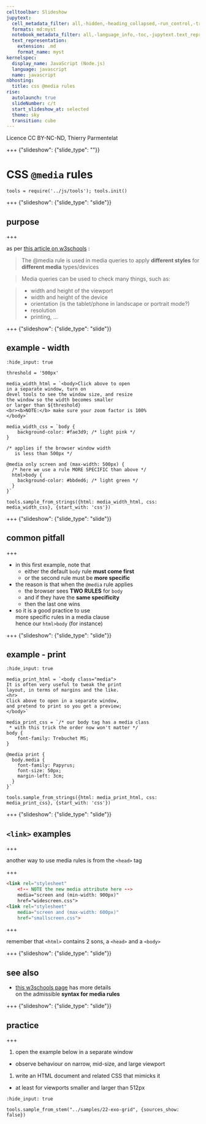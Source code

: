 ```yaml
---
celltoolbar: Slideshow
jupytext:
  cell_metadata_filter: all,-hidden,-heading_collapsed,-run_control,-trusted
  formats: md:myst
  notebook_metadata_filter: all,-language_info,-toc,-jupytext.text_representation.jupytext_version,-jupytext.text_representation.format_version
  text_representation:
    extension: .md
    format_name: myst
kernelspec:
  display_name: JavaScript (Node.js)
  language: javascript
  name: javascript
nbhosting:
  title: css @media rules
rise:
  autolaunch: true
  slideNumber: c/t
  start_slideshow_at: selected
  theme: sky
  transition: cube
---
```


Licence CC BY-NC-ND, Thierry Parmentelat

+++ {"slideshow": {"slide_type": ""}}

# CSS `@media` rules

```{code-cell}
tools = require('../js/tools'); tools.init()
```

+++ {"slideshow": {"slide_type": "slide"}}

## purpose

+++

as per [this article on w3schools](https://www.w3schools.com/cssref/css3_pr_mediaquery.asp) :

> The @media rule is used in media queries to apply **different styles** for **different media** types/devices

> Media queries can be used to check many things, such as:

> * width and height of the viewport
> * width and height of the device
> * orientation (is the tablet/phone in landscape or portrait mode?)
> * resolution
> * printing, ...

+++ {"slideshow": {"slide_type": "slide"}}

## example - width

```{code-cell}
:hide_input: true

threshold = '500px'

media_width_html = `<body>Click above to open
in a separate window, turn on
devel tools to see the window size, and resize
the window so the width becomes smaller
or larger than ${threshold}
<br><b>NOTE:</b> make sure your zoom factor is 100%
</body>`

media_width_css = `body {
    background-color: #fae3d9; /* light pink */
}

/* applies if the browser window width
   is less than 500px */

@media only screen and (max-width: 500px) {
  /* here we use a rule MORE SPECIFIC than above */
  html>body {
    background-color: #bbded6; /* light green */
  }
}`

tools.sample_from_strings({html: media_width_html, css: media_width_css}, {start_with: 'css'})
```

+++ {"slideshow": {"slide_type": "slide"}}

## common pitfall

+++

* in this first example, note that
  * either the default `body` rule **must come first**
  * or the second rule must be **more specific**
* the reason is that when the `@media` rule applies
  * the browser sees **TWO RULES** for `body`
  * and if they have the **same specificity**
  * then the last one wins
* so it is a good practice to use  
  more specific rules in a media clause  
  hence our `html>body` (for instance)

+++ {"slideshow": {"slide_type": "slide"}}

## example - print

```{code-cell}
:hide_input: true

media_print_html = `<body class="media">
It is often very useful to tweak the print
layout, in terms of margins and the like.
<hr>
Click above to open in a separate window,
and pretend to print so you get a preview;
</body>`

media_print_css = `/* our body tag has a media class
 * with this trick the order now won't matter */
body {
    font-family: Trebuchet MS;
}

@media print {
  body.media {
    font-family: Papyrus;
    font-size: 50px;
    margin-left: 3cm;
  }
}`

tools.sample_from_strings({html: media_print_html, css: media_print_css}, {start_with: 'css'})
```

+++ {"slideshow": {"slide_type": "slide"}}

## `<link>` examples

+++

another way to use media rules is from the `<head>` tag

+++

```html
<link rel="stylesheet"
    <!-- NOTE the new media attribute here -->
    media="screen and (min-width: 900px)"
    href="widescreen.css">
<link rel="stylesheet"
    media="screen and (max-width: 600px)"
    href="smallscreen.css">
```

+++

<div class="rise-footnote">
    
remember that `<html>` contains 2 sons, a `<head>` and a `<body>`
    
</div>

+++ {"slideshow": {"slide_type": "slide"}}

## see also

* [this w3schools page](https://www.w3schools.com/cssref/css3_pr_mediaquery.asp) has more details  
  on the admissible **syntax for media rules**

+++ {"slideshow": {"slide_type": "slide"}}

## practice

+++

1. open the example below in a separate window

  * observe behaviour on narrow, mid-size, and large viewport
1. write an HTML document and related CSS that mimicks it

  * at least for viewports smaller and larger than 512px

```{code-cell}
:hide_input: true

tools.sample_from_stem("../samples/22-exo-grid", {sources_show: false})
```
